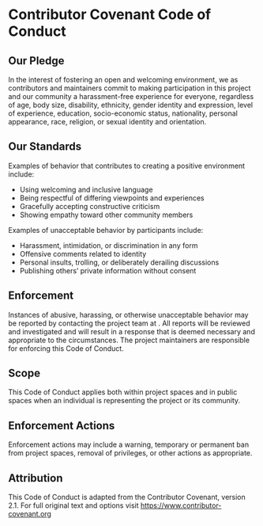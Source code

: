 # Contributor Covenant Code of Conduct

## Our Pledge
In the interest of fostering an open and welcoming environment, we as contributors and maintainers commit to making participation in this project and our community a harassment-free experience for everyone, regardless of age, body size, disability, ethnicity, gender identity and expression, level of experience, education, socio-economic status, nationality, personal appearance, race, religion, or sexual identity and orientation.

## Our Standards
Examples of behavior that contributes to creating a positive environment include:
- Using welcoming and inclusive language
- Being respectful of differing viewpoints and experiences
- Gracefully accepting constructive criticism
- Showing empathy toward other community members

Examples of unacceptable behavior by participants include:
- Harassment, intimidation, or discrimination in any form
- Offensive comments related to identity
- Personal insults, trolling, or deliberately derailing discussions
- Publishing others’ private information without consent

## Enforcement
Instances of abusive, harassing, or otherwise unacceptable behavior may be reported by contacting the project team at **<YOUR-CONTACT-EMAIL>**. All reports will be reviewed and investigated and will result in a response that is deemed necessary and appropriate to the circumstances. The project maintainers are responsible for enforcing this Code of Conduct.

## Scope
This Code of Conduct applies both within project spaces and in public spaces when an individual is representing the project or its community.

## Enforcement Actions
Enforcement actions may include a warning, temporary or permanent ban from project spaces, removal of privileges, or other actions as appropriate.

## Attribution
This Code of Conduct is adapted from the Contributor Covenant, version 2.1. For full original text and options visit https://www.contributor-covenant.org
